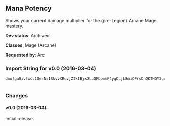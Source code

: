 ## Mana Potency

Shows your current damage multiplier for the (pre-Legion) Arcane Mage mastery.

**Dev status**: Archived

**Classes**: Mage (Arcane)

**Requested by**: Arc

### Import String for v0.0 (2016-03-04)

    dmufgaGivfxcc1OerNsISkvvXRuvjZIkIBjs2LuQFbbmmP4yqQLjL8miQPrsDnQKTHQY3uvvnorOZPQICpQu7tvf6GurTqjQEivKMieOlkc2OeLpcr6KQQsRKuntiIBssStvL(jeYqjjTuuv9uOMQQCvvvLVQQsTxK)sfgm4WOSyvvWJvPjlHltzZKYNrvgnvPtRIzl42Ky3I63s1WPkwUKEUqtN46OY2fP(oe04PQopKSEvvu7xzcn9iCb9im7kNEospcFYhHEe(YfLUcHtLAGt5IsxzGy(YGQPvTO3Ph6xwyqGfLN5l8BAvl6DG7bntp0VSWaX8f(nTQf9(3Sy10SWa3dAA34A6tpvQboLlkDLbI5ldIs9K5n9q)YcdeZxg4EWNptF6tp0VSWanU8vo98GQPvTO3N5ljln9bdgmiWIYZ8f(nTQf9oW9aKAY7Oyjln9bdgmi0VSWafwuSkQbUhGutuHffRIkbnn7kjln9bdgmi0VSWafwMvwLDh4EW)Yhr1ocTAYpEcmuw9JtgGvnbKGehQIOFNa)ouX5VoxAacm4F5JOAhHwvfMFYpEcmuw9JtgGvnbKGehQIOFNa)ouX5VoxA6dgmyqOFzHbfmfgpBG7bOBAg8RbkSOyvud(ZafwMvwLDN(Gbdge6xwyGcZhbzkmE2a3dq30m4xduyrXQOM(Gbdge6xwyGNUy5lQbUhuWuy8SbiWafMpcYuy8SPpyWGbI5ldCpqRxvysYpiUT2hNmWtxS8f1G)maDttPbTBp4dIr8NPB5IPp9q)Ycd04Yx50Zdk6pZxswA6dgmyqOFzHbYa3dqQjVJILS00hmyWGJ2azqQbbwuEMVWVPvTO3b)4aX8f(nTQf9(3Sy10SWaXRLN(GbdgmyWGbvtRArVpZxswA6dgmyGLlM(GbdgunHRMhiMVmDlxmDgxL5WYPBx0FMVmW9GI(Z8fcx0DC5IsxHkNesim7kN02RE4XZQQ0lm6BdHVCrPR8mFHWAC5RC65KLM(GbdgunHRMhW4QmhwoD7I(Z8LKLMULliCHfVe256Dq6M2ndA1GMVuniNQrnHlorpbgQN5legXxcR1Zc(8Zg9fDIe2RD45vOYC1WhFUC1WNl1Uqgz(qUfPLsDIe(uqyvyz2av7ILVOi8jFeh3UINGjwb9fnHdDwb9i8nWIr6r44jZlyewfNrAcKq4IJM25Yfeu0JWkCb5qpsiHWASRC6z6ryfUGCOhjKqypP9iSGLf6ryfUGCOhjKq4k7A0JWkCb5qpsiHW1EWOhHv4cYHEKqcHJESl9iC8K5fm6lAsiSWcwwOhHv4cYHEKqcH5IMJBGfJu5eMlAoYwARs)aH5IMJOh7sLtcHZCkV6HhpRgPVOjC14D65hkpgHfZxiSup84zv6rylTLfc70EU4iNEosybLhJWrHjCrcZLT0wwimJt6eMlAoybeYqfLkNrLtyUO5GlFeQCsimcpfIx6RlKjSpI00IMqLLs9)t0vZ)DHwDZp5QvdFTiTuQrMWOqKMw0eQmxiRoXMwU4dz0TuRUvIQjTuQvtcHviCbHJeUv7wTr3gnHttFrRUfAsic
     

### Changes

#### v0.0 (2016-03-04):

Initial release.
